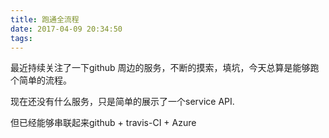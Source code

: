 ```yaml
---
title: 跑通全流程
date: 2017-04-09 20:34:50
tags:
---
```

最近持续关注了一下github 周边的服务，不断的摸索，填坑，今天总算是能够跑个简单的流程。

现在还没有什么服务，只是简单的展示了一个service API. 

但已经能够串联起来github + travis-CI + Azure 

